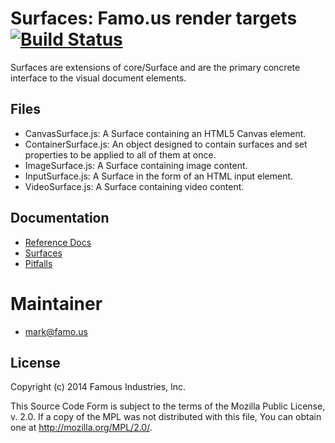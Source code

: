 Surfaces: Famo.us render targets [![Build Status](https://travis-ci.org/Famous/surfaces.svg)](https://travis-ci.org/Famous/surfaces)
================================

Surfaces are extensions of core/Surface and are the primary concrete interface 
to the visual document elements.


## Files

- CanvasSurface.js: A Surface containing an HTML5 Canvas element.
- ContainerSurface.js:  An object designed to contain surfaces and set 
  properties to be applied to all of them at once.
- ImageSurface.js: A Surface containing image content.
- InputSurface.js: A Surface in the form of an HTML input element.
- VideoSurface.js: A Surface containing video content.


## Documentation

- [Reference Docs][reference-documentation]
- [Surfaces][surfaces]
- [Pitfalls][pitfalls]

# Maintainer
- mark@famo.us


## License

Copyright (c) 2014 Famous Industries, Inc.

This Source Code Form is subject to the terms of the Mozilla Public License, 
v. 2.0. If a copy of the MPL was not distributed with this file, You can obtain 
one at http://mozilla.org/MPL/2.0/.


[reference-documentation]: http://famo.us/docs
[surfaces]: http://famo.us/guides/dev/surfaces.html
[pitfalls]: http://famo.us/guides/dev/pitfalls.html

